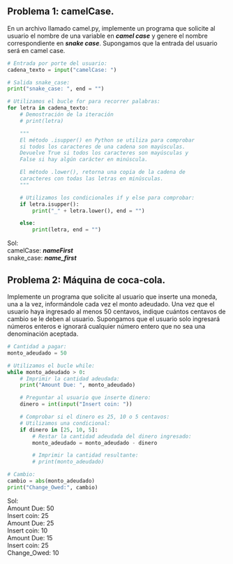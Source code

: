 ## Problema 1: camelCase.
En un archivo llamado camel.py, implemente un programa que solicite al usuario el nombre de una variable en ***camel case*** y genere el nombre correspondiente en ***snake case***. Supongamos que la entrada del usuario será en camel case.  

```python
# Entrada por porte del usuario:
cadena_texto = input("camelCase: ")

# Salida snake_case:
print("snake_case: ", end = "")

# Utilizamos el bucle for para recorrer palabras:
for letra in cadena_texto:
    # Demostración de la iteración
    # print(letra)

    """
    El método .isupper() en Python se utiliza para comprobar 
    si todos los caracteres de una cadena son mayúsculas. 
    Devuelve True si todos los caracteres son mayúsculas y 
    False si hay algún carácter en minúscula.

    El método .lower(), retorna una copia de la cadena de 
    caracteres con todas las letras en minúsculas.
    """

    # Utilizamos los condicionales if y else para comprobar:
    if letra.isupper():
        print("_" + letra.lower(), end = "")

    else:
        print(letra, end = "")
```
Sol:  
camelCase: ***nameFirst***  
snake_case: ***name_first***  

## Problema 2: Máquina de coca-cola.
Implemente un programa que solicite al usuario que inserte una moneda, una a la vez, informándole cada vez el monto adeudado. Una vez que el usuario haya ingresado al menos 50 centavos, indique cuántos centavos de cambio se le deben al usuario. Supongamos que el usuario solo ingresará números enteros e ignorará cualquier número entero que no sea una denominación aceptada.

```Python
# Cantidad a pagar:
monto_adeudado = 50

# Utilizamos el bucle while:
while monto_adeudado > 0:
    # Imprimir la cantidad adeudada:
    print("Amount Due: ", monto_adeudado)

    # Preguntar al usuario que inserte dinero:
    dinero = int(input("Insert coin: "))

    # Comprobar si el dinero es 25, 10 o 5 centavos:
    # Utilizamos una condicional:
    if dinero in [25, 10, 5]:
        # Restar la cantidad adeudada del dinero ingresado:
        monto_adeudado = monto_adeudado - dinero

        # Imprimir la cantidad resultante:
        # print(monto_adeudado)

# Cambio:
cambio = abs(monto_adeudado)
print("Change_Owed:", cambio)
```
Sol:  
Amount Due:  50  
Insert coin: 25  
Amount Due:  25  
Insert coin: 10  
Amount Due:  15  
Insert coin: 25  
Change_Owed: 10  

